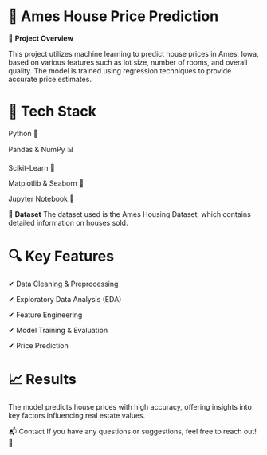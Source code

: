 # 🏡 Ames House Price Prediction
📌 **Project Overview**

This project utilizes machine learning to predict house prices in Ames, Iowa, based on various features such as lot size, number of rooms, and overall quality. The model is trained using regression techniques to provide accurate price estimates.

# **🚀 Tech Stack**

Python 🐍

Pandas & NumPy 📊

Scikit-Learn 🤖

Matplotlib & Seaborn 🎨

Jupyter Notebook 📓

📂 **Dataset**
The dataset used is the Ames Housing Dataset, which contains detailed information on houses sold.

# **🔍 Key Features**

✔ Data Cleaning & Preprocessing

✔ Exploratory Data Analysis (EDA)

✔ Feature Engineering

✔ Model Training & Evaluation

✔ Price Prediction

# **📈 Results**

The model predicts house prices with high accuracy, offering insights into key factors influencing real estate values.

📬 Contact
If you have any questions or suggestions, feel free to reach out! 🚀
